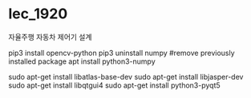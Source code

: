 # lec_1920
자율주행 자동차 제어기 설계

pip3 install opencv-python
pip3 uninstall numpy #remove previously installed package
apt install python3-numpy

sudo apt-get install libatlas-base-dev
sudo apt-get install libjasper-dev
sudo apt-get install libqtgui4
sudo apt-get install python3-pyqt5
